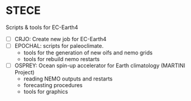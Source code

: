 # STECE 
Scripts & tools for EC-Earth4

- [ ] CRJO: Create new job for EC-Earth4
- [ ] EPOCHAL: scripts for paleoclimate.
     * tools for the generation of new oifs and nemo grids
     * tools for rebuild nemo restarts
- [ ] OSPREY: Ocean spin-up accelerator for Earth climatology (MARTINI Project)
     * reading NEMO outputs and restarts
     * forecasting procedures
     * tools for graphics
